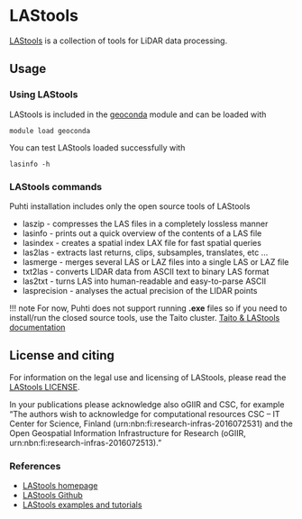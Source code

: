 # LAStools

[LAStools](https://rapidlasso.com/lastools) is a collection of tools for LiDAR data processing. 

## Usage

### Using LAStools

LAStools is included in the [geoconda](../apps/geoconda.md) module and can be loaded with

`module load geoconda` 

You can test LAStools loaded successfully with

`lasinfo -h`

### LAStools commands

Puhti installation includes only the open source tools of LAStools

* laszip - compresses the LAS files in a completely lossless manner
* lasinfo - prints out a quick overview of the contents of a LAS file
* lasindex - creates a spatial index LAX file for fast spatial queries
* las2las - extracts last returns, clips, subsamples, translates, etc ...
* lasmerge - merges several LAS or LAZ files into a single LAS or LAZ file
* txt2las - converts LIDAR data from ASCII text to binary LAS format
* las2txt - turns LAS into human-readable and easy-to-parse ASCII
* lasprecision - analyses the actual precision of the LIDAR points

!!! note
    For now, Puhti does not support running __.exe__ files so if you need to install/run the closed source tools, use the Taito cluster. [Taito & LAStools documentation](https://research.csc.fi/-/lastools)


## License and citing

For information on the legal use and licensing of LAStools, please read the [LAStools LICENSE](http://lastools.org/LICENSE.txt).

In your publications please acknowledge also oGIIR and CSC, for example “The authors wish to acknowledge for computational resources CSC – IT Center for Science, Finland (urn:nbn:fi:research-infras-2016072531) and the Open Geospatial Information Infrastructure for Research (oGIIR, urn:nbn:fi:research-infras-2016072513).”

### References

* [LAStools homepage](https://rapidlasso.com/lastools/)
* [LAStools Github](https://github.com/LAStools/LAStools)
* [LAStools examples and tutorials](https://rapidlasso.com/category/tutorials/)
